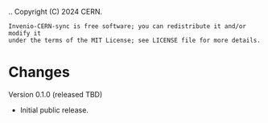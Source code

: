 ..
    Copyright (C) 2024 CERN.

    Invenio-CERN-sync is free software; you can redistribute it and/or modify it
    under the terms of the MIT License; see LICENSE file for more details.

Changes
=======

Version 0.1.0 (released TBD)

- Initial public release.
